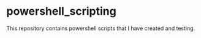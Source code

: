 # powershell_scripting

This repository contains powershell scripts that I have created and testing.
